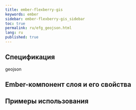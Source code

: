 ```yaml
---
title: ember-flexberry-gis
keywords: ember
sidebar: ember-flexberry-gis_sidebar
toc: true
permalink: ru/efg_geojson.html
lang: ru
published: true
---
```


## Спецификация

geojson

## Ember-компонент слоя и его свойства

## Примеры использования
